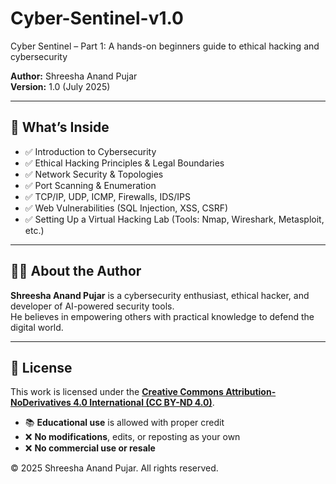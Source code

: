 # Cyber-Sentinel-v1.0
Cyber Sentinel – Part 1: A hands-on beginners guide to ethical hacking and cybersecurity

**Author:** Shreesha Anand Pujar  
**Version:** 1.0 (July 2025)

---

## 📘 What’s Inside

- ✅ Introduction to Cybersecurity
- ✅ Ethical Hacking Principles & Legal Boundaries
- ✅ Network Security & Topologies
- ✅ Port Scanning & Enumeration
- ✅ TCP/IP, UDP, ICMP, Firewalls, IDS/IPS
- ✅ Web Vulnerabilities (SQL Injection, XSS, CSRF)
- ✅ Setting Up a Virtual Hacking Lab (Tools: Nmap, Wireshark, Metasploit, etc.)
---

## 👨‍💻 About the Author

**Shreesha Anand Pujar** is a cybersecurity enthusiast, ethical hacker, and developer of AI-powered security tools.  
He believes in empowering others with practical knowledge to defend the digital world.

---

## 🔖 License

This work is licensed under the [**Creative Commons Attribution-NoDerivatives 4.0 International (CC BY-ND 4.0)**](https://creativecommons.org/licenses/by-nd/4.0/).

- 📚 **Educational use** is allowed with proper credit  
- ❌ **No modifications**, edits, or reposting as your own  
- ❌ **No commercial use or resale**

© 2025 Shreesha Anand Pujar. All rights reserved.
